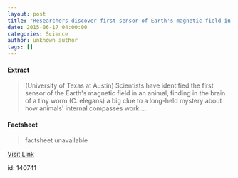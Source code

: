 ```yaml
---
layout: post
title: "Researchers discover first sensor of Earth's magnetic field in an animal"
date: 2015-06-17 04:00:00
categories: Science
author: unknown author
tags: []
---
```



#### Extract
>(University of Texas at Austin) Scientists have identified the first sensor of the Earth's magnetic field in an animal, finding in the brain of a tiny worm (C. elegans) a big clue to a long-held mystery about how animals' internal compasses work....

#### Factsheet
>factsheet unavailable

[Visit Link](http://www.eurekalert.org/pub_releases/2015-06/uota-rdf061715.php)

id:  140741


